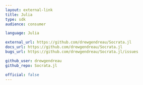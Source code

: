 ```yaml
---
layout: external-link
title: Julia
type: sdk
audience: consumer

language: Julia

external_url: https://github.com/drewgendreau/Socrata.jl
docs_url: https://github.com/drewgendreau/Socrata.jl
bugs_url: https://github.com/drewgendreau/Socrata.jl/issues

github_user: drewgendreau
github_repo: Socrata.jl

official: false
---
```

